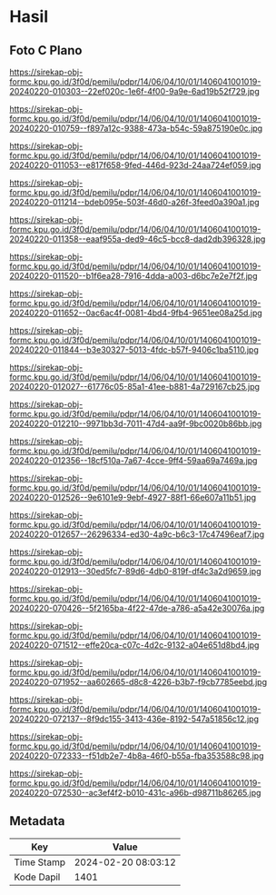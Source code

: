 # Hasil

## Foto C Plano

https://sirekap-obj-formc.kpu.go.id/3f0d/pemilu/pdpr/14/06/04/10/01/1406041001019-20240220-010303--22ef020c-1e6f-4f00-9a9e-6ad19b52f729.jpg

https://sirekap-obj-formc.kpu.go.id/3f0d/pemilu/pdpr/14/06/04/10/01/1406041001019-20240220-010759--f897a12c-9388-473a-b54c-59a875190e0c.jpg

https://sirekap-obj-formc.kpu.go.id/3f0d/pemilu/pdpr/14/06/04/10/01/1406041001019-20240220-011053--e817f658-9fed-446d-923d-24aa724ef059.jpg

https://sirekap-obj-formc.kpu.go.id/3f0d/pemilu/pdpr/14/06/04/10/01/1406041001019-20240220-011214--bdeb095e-503f-46d0-a26f-3feed0a390a1.jpg

https://sirekap-obj-formc.kpu.go.id/3f0d/pemilu/pdpr/14/06/04/10/01/1406041001019-20240220-011358--eaaf955a-ded9-46c5-bcc8-dad2db396328.jpg

https://sirekap-obj-formc.kpu.go.id/3f0d/pemilu/pdpr/14/06/04/10/01/1406041001019-20240220-011520--b1f6ea28-7916-4dda-a003-d6bc7e2e7f2f.jpg

https://sirekap-obj-formc.kpu.go.id/3f0d/pemilu/pdpr/14/06/04/10/01/1406041001019-20240220-011652--0ac6ac4f-0081-4bd4-9fb4-9651ee08a25d.jpg

https://sirekap-obj-formc.kpu.go.id/3f0d/pemilu/pdpr/14/06/04/10/01/1406041001019-20240220-011844--b3e30327-5013-4fdc-b57f-9406c1ba5110.jpg

https://sirekap-obj-formc.kpu.go.id/3f0d/pemilu/pdpr/14/06/04/10/01/1406041001019-20240220-012027--61776c05-85a1-41ee-b881-4a729167cb25.jpg

https://sirekap-obj-formc.kpu.go.id/3f0d/pemilu/pdpr/14/06/04/10/01/1406041001019-20240220-012210--9971bb3d-7011-47d4-aa9f-9bc0020b86bb.jpg

https://sirekap-obj-formc.kpu.go.id/3f0d/pemilu/pdpr/14/06/04/10/01/1406041001019-20240220-012356--18cf510a-7a67-4cce-9ff4-59aa69a7469a.jpg

https://sirekap-obj-formc.kpu.go.id/3f0d/pemilu/pdpr/14/06/04/10/01/1406041001019-20240220-012526--9e6101e9-9ebf-4927-88f1-66e607a11b51.jpg

https://sirekap-obj-formc.kpu.go.id/3f0d/pemilu/pdpr/14/06/04/10/01/1406041001019-20240220-012657--26296334-ed30-4a9c-b6c3-17c47496eaf7.jpg

https://sirekap-obj-formc.kpu.go.id/3f0d/pemilu/pdpr/14/06/04/10/01/1406041001019-20240220-012913--30ed5fc7-89d6-4db0-819f-df4c3a2d9659.jpg

https://sirekap-obj-formc.kpu.go.id/3f0d/pemilu/pdpr/14/06/04/10/01/1406041001019-20240220-070426--5f2165ba-4f22-47de-a786-a5a42e30076a.jpg

https://sirekap-obj-formc.kpu.go.id/3f0d/pemilu/pdpr/14/06/04/10/01/1406041001019-20240220-071512--effe20ca-c07c-4d2c-9132-a04e651d8bd4.jpg

https://sirekap-obj-formc.kpu.go.id/3f0d/pemilu/pdpr/14/06/04/10/01/1406041001019-20240220-071952--aa602665-d8c8-4226-b3b7-f9cb7785eebd.jpg

https://sirekap-obj-formc.kpu.go.id/3f0d/pemilu/pdpr/14/06/04/10/01/1406041001019-20240220-072137--8f9dc155-3413-436e-8192-547a51856c12.jpg

https://sirekap-obj-formc.kpu.go.id/3f0d/pemilu/pdpr/14/06/04/10/01/1406041001019-20240220-072333--f51db2e7-4b8a-46f0-b55a-fba353588c98.jpg

https://sirekap-obj-formc.kpu.go.id/3f0d/pemilu/pdpr/14/06/04/10/01/1406041001019-20240220-072530--ac3ef4f2-b010-431c-a96b-d98711b86265.jpg


## Metadata

| Key        | Value               |
| ---------- | ------------------- |
| Time Stamp | 2024-02-20 08:03:12 |
| Kode Dapil | 1401                |



